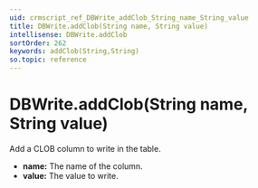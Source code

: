 ```yaml
---
uid: crmscript_ref_DBWrite_addClob_String_name_String_value
title: DBWrite.addClob(String name, String value)
intellisense: DBWrite.addClob
sortOrder: 262
keywords: addClob(String,String)
so.topic: reference
---
```


# DBWrite.addClob(String name, String value)

Add a CLOB column to write in the table.

* **name:** The name of the column.
* **value:** The value to write.

